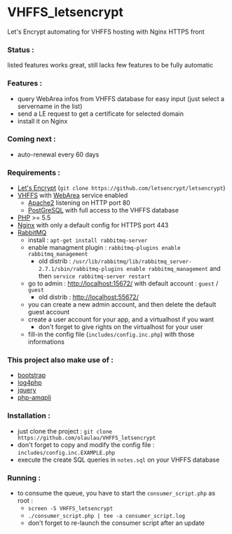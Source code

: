 # VHFFS_letsencrypt
Let's Encrypt automating for VHFFS hosting with Nginx HTTPS front

### Status :
listed features works great, still lacks few features to be fully automatic

### Features :
- query WebArea infos from VHFFS database for easy input (just select a servername in the list)
- send a LE request to get a certificate for selected domain
- install it on Nginx

### Coming next :
- auto-renewal every 60 days

### Requirements :
- [Let's Encrypt](https://letsencrypt.org/) (`git clone https://github.com/letsencrypt/letsencrypt`)
- [VHFFS](http://vhffs.org/) with [WebArea](http://vhffs.org/doc:installationguide:web-service) service enabled
	- [Apache2](https://httpd.apache.org/) listening on HTTP port 80
	- [PostGreSQL](http://www.postgresql.org/) with full access to the VHFFS database
- [PHP](https://secure.php.net/) >= 5.5
- [Nginx](http://nginx.org/) with only a default config for HTTPS port 443
- [RabbitMQ](https://www.rabbitmq.com/)  
	- install : `apt-get install rabbitmq-server`
	- enable managment plugin : `rabbitmq-plugins enable rabbitmq_management`
		- old distrib : `/usr/lib/rabbitmq/lib/rabbitmq_server-2.7.1/sbin/rabbitmq-plugins enable rabbitmq_management` and then `service rabbitmq-server restart`
	- go to admin : [http://localhost:15672/](http://localhost:15672/) with default account : `guest` / `guest`
		- old distrib : [http://localhost:55672/](http://localhost:55672/)
	- you can create a new admin account, and then delete the default guest account
	- create a user account for your app, and a virtualhost if you want
		- don't forget to give rights on the virtualhost for your user
	- fill-in the config file (`includes/config.inc.php`) with those informations

### This project also make use of :
- [bootstrap](http://getbootstrap.com/)
- [log4php](https://logging.apache.org/log4php/)
- [jquery](https://jquery.com/)
- [php-amqpli](https://github.com/php-amqplib/php-amqplib)

### Installation :
- just clone the project : `git clone https://github.com/olaulau/VHFFS_letsencrypt`
- don't forget to copy and modify the config file : `includes/config.inc.EXAMPLE.php`
- execute the create SQL queries in `notes.sql` on your VHFFS database

### Running :
- to consume the queue, you have to start the `consumer_script.php` as root :
	- `screen -S VHFFS_letsencrypt`
	- `./consumer_script.php | tee -a consumer_script.log`
	- don't forget to re-launch the consumer script after an update
